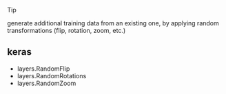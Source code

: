 >[!tip]
>generate additional training data from an existing one, by applying random transformations (flip, rotation, zoom, etc.)

## keras
- layers.RandomFlip
- layers.RandomRotations
- layers.RandomZoom
